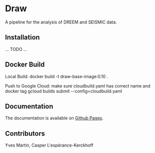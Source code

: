 
# Draw

A pipeline for the analysis of DREEM and SEISMIC data.

## Installation

... TODO ...

## Docker Build

Local Build:
docker build -t draw-base-image:0.10 .

Push to Google Cloud:
make sure cloudbuild.yaml has correct name and docker tag
gcloud builds submit --config=cloudbuild.yaml

## Documentation

The documentation is available on [Github Pages](https://rouskinlab.github.io/draw).

## Contributors

Yves Martin, Casper L'espérance-Kerckhoff
